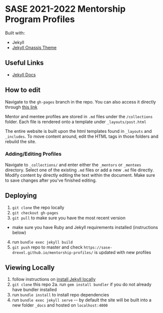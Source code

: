 # SASE 2021-2022 Mentorship Program Profiles

Built with:
- Jekyll
- [Jekyll Onassis Theme](https://github.com/ohduran/Onassis)

## Useful Links
- [Jekyll Docs](https://jekyllrb.com/docs/)

## How to edit
Navigate to the `gh-pages` branch in the repo. You can also access it directly through [this link](https://github.com/SASE-Drexel/mentorship-profiles/tree/gh-pages)

Mentor and mentee profiles are stored in `.md` files under the `/collections` folder. Each file is rendered onto a template under `_layouts/post.html`

The entire website is built upon the html templates found in `_layouts` and `_includes`. To move content around, edit the HTML tags in those folders and rebuild the site.

### Adding/Editing Profiles

Navigate to `_collections/` and enter either the `_mentors` or `_mentees` directory. Select one of the existing `.md` files or add a new `.md` file directly. Modify content by directly editing the text within the document. Make sure to save changes after you've finished editing.

## Deploying
1. `git clone` the repo locally
2. `git checkout gh-pages`
3. `git pull` to make sure you have the most recent version
* make sure you have Ruby and Jekyll requirements installed (instructions below)
4. run `bundle exec jekyll build`
5. `git push` repo to master and check `https://sase-drexel.github.io/mentorship-profiles/` is updated with new profiles

## Viewing Locally

1. follow instructions on [install Jekyll locally](https://jekyllrb.com/docs/installation/)
2. `git clone` this repo
2a. run `gem install bundler` if you do not already have bundler installed
3. run `bundle install` to install repo dependencies
4. run `bundle exec jekyll serve` -- by default the site will be built into a new folder `_docs` and hosted on `localhost:4000`
